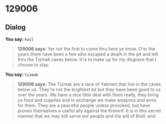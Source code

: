 # 129006
## Dialog

**You say:** `hail`



>**129006 says:** Yer not the first to come thru here ye know. O'er the years there have been a few who escaped a death in the pit and left thru the Tizmak caves below. It is to make up for my disgrace that I choose to stay.

**You say:** `tizmak`



>**129006 says:** The Tizmak are a race of Yakmen that live in the caves below us. They're not the brightest lot but they have been good to us over the years. We have a nice little deal with them really, they bring us food and supplies and in exchange we make weapons and arms for them. They are a peaceful people unless provoked, but have proven themselves a useful ally against the Kromrif. It is in this secret manner that we may still serve our people and the will of Brell.
end
